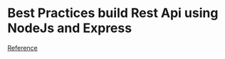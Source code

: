 # Best Practices build Rest Api using NodeJs and Express

[Reference](https://www.freecodecamp.org/news/rest-api-design-best-practices-build-a-rest-api/)

